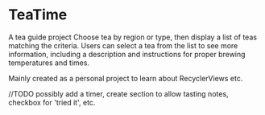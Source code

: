 # TeaTime
A tea guide project
Choose tea by region or type, then display a list of teas matching the criteria.
Users can select a tea from the list to see more information, including a description and instructions
for proper brewing temperatures and times. 

Mainly created as a personal project to learn about RecyclerViews etc.

//TODO possibly add a timer, create section to allow tasting notes, checkbox for 'tried it', etc.
